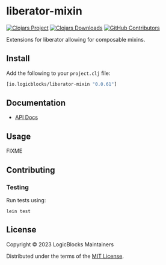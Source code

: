 # liberator-mixin

[![Clojars Project](https://img.shields.io/clojars/v/io.logicblocks/liberator-mixin.svg)](https://clojars.org/io.logicblocks/liberator-mixin)
[![Clojars Downloads](https://img.shields.io/clojars/dt/io.logicblocks/liberator-mixin.svg)](https://clojars.org/io.logicblocks/liberator-mixin)
[![GitHub Contributors](https://img.shields.io/github/contributors-anon/logicblocks/liberator-mixin.svg)](https://github.com/logicblocks/liberator-mixin/graphs/contributors)

Extensions for liberator allowing for composable mixins.

## Install

Add the following to your `project.clj` file:

```clojure
[io.logicblocks/liberator-mixin "0.0.61"]
```

## Documentation

* [API Docs](http://logicblocks.github.io/liberator-mixin)

## Usage

FIXME

## Contributing

### Testing

Run tests using:

```shell
lein test
```

## License

Copyright &copy; 2023 LogicBlocks Maintainers

Distributed under the terms of the
[MIT License](http://opensource.org/licenses/MIT).
